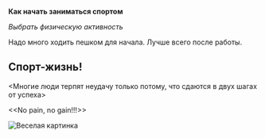 **Как начать заниматься спортом**

*Выбрать физическую активность*

Надо много ходить пешком для начала. Лучше всего после работы.

## Спорт-жизнь!

<Многие люди терпят неудачу только потому, что  сдаются в двух шагах от успеха>

<<No pain, no gain!!!>> 

![Веселая картинка](https://fydi.ru/wp-content/uploads/2021/06/sport-fitnes-63.jpg)